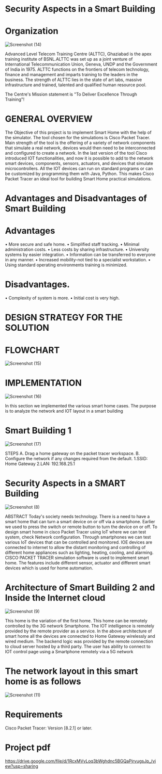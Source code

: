 # Security Aspects in a Smart Building 
# Organization
![Screenshot (14)](https://github.com/user-attachments/assets/0a8b237f-74e3-4412-a436-79bf9e452a7c)

Advanced Level Telecom Training Centre (ALTTC), Ghaziabad is the apex training institute 
of BSNL.ALTTC was set up as a joint venture of International Telecommunication Union, Geneva, 
UNDP and the Government of India in 1975. ALTTC functions on the frontiers of telecom 
technology, finance and management and imparts training to the leaders in the business. The 
strength of ALTTC lies in the state of art labs, massive infrastructure and trained, talented and 
qualified human resource pool.

The Centre's Mission statement is "To Deliver Excellence Through Training"!

# GENERAL OVERVIEW
The Objective of this project is to implement Smart Home with the help of the simulator.
The tool chosen for the simulations is Cisco Packet Tracer. Main strength of the tool is the offering of a 
variety of network components that simulate a real network, devices would then need to be interconnected 
and configured to create a network. In the last version of the tool Cisco introduced IOT functionalities, and 
now it is possible to add to the network smart devices, components, sensors, actuators, and devices that 
simulate microcontrollers. All the IOT devices can run on standard programs or can be customized by 
programming them with Java, Python. This makes Cisco Packet Tracer an ideal tool for building Smart 
Home practical simulations.
# Advantages and Disadvantages of Smart Building
# Advantages
• More secure and safe home.
• Simplified staff tracking.
• Minimal administration costs.
• Less costs by sharing infrastructure.
• University systems by easier integration.
• Information can be transferred to everyone in any manner. 
• Increased mobility-not tied to a specialist workstation.
• Using standard operating environments training is minimized.
# Disadvantages.
• Complexity of system is more.
• Initial cost is very high.
# DESIGN STRATEGY FOR THE SOLUTION
# FLOWCHART
![Screenshot (15)](https://github.com/user-attachments/assets/f05a1793-6caf-4afd-80b6-f62123a14dbf)

# IMPLEMENTATION
![Screenshot (16)](https://github.com/user-attachments/assets/f5b1f4a2-c8bb-43e0-8f69-27b79a213485)

In this section we implemented the various smart home cases. The purpose is to analyze the network and IOT 
layout in a smart building
# Smart Building 1
![Screenshot (17)](https://github.com/user-attachments/assets/c40e252f-0ab7-45ca-b3ef-eb62da1628f1)

STEPS
A. Drag a home gateway on the packet tracer workspace.
B. Configure the network if any changes required from the default.
                  1.SSID: Home Gateway 
                  2.LAN: 192.168.25.1
                  
                  


# Security Aspects in a SMART Building
![Screenshot (8)](https://github.com/user-attachments/assets/c81d3b2a-5a9a-4fdf-9af7-1237fd647fd1)

ABSTRACT
Today's society needs technology. There is a need to have a smart home that 
can turn a smart device on or off via a smartphone. Earlier we used to press the 
switch or remote button to turn the device on or off. To design smart home in 
cisco Packet Tracer using IoT where we can test system, check Network 
configuration. Through smartphones we can test various IoT devices that can 
be controlled and monitored.
IOE devices are connected to internet to allow the distant monitoring and 
controlling of different home appliances such as lighting, heating, cooling, and alarming.
CISCO PACKET TRACER simulation software is used to implement smart 
home. The features include different sensor, actuator and different smart devices 
which is used for home automation.
# Architecture of Smart Building 2 and Inside the Internet cloud
![Screenshot (9)](https://github.com/user-attachments/assets/d0f79fff-07de-4846-bdb9-3c809553d9cc)

This home is the variation of the first home. This home can be remotely controlled by the 3G network 
Smartphone. The IOT intelligence is remotely provided by the remote provider as a service.
In the above architecture of smart home all the devices are connected to Home Gateway wirelessly and 
wired medium. The backend logic was provided by the remote connection to cloud server hosted by a third 
party. The user has ability to connect to IOT control page using a Smartphone remotely via a 5G network
# The network layout in this smart home is as follows

![Screenshot (11)](https://github.com/user-attachments/assets/1877033d-109f-4acb-8ffa-be918ffa98b2)

# Requirements
Cisco Packet Tracer: Version [8.2.1] or later.
# Project pdf 
https://drive.google.com/file/d/1RcxMVvLoq3bWghdnc5BGQaPjrvugsJp_/view?usp=sharing
